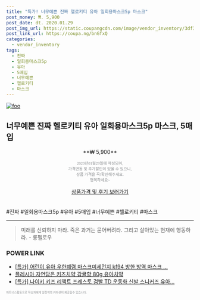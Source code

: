 ```yaml
--- 
title: "특가! 너무예쁜 진짜 헬로키티 유아 일회용마스크5p 마스크" 
post_money: ₩. 5,900 
post_date: dt. 2020.01.29 
post_img_url: https://static.coupangcdn.com/image/vendor_inventory/3df3/944244262a1dfb932aeaaefd0fd9d12d64b5e158100b1b1c3fe9f7bc1c10.jpg 
post_link_url: https://coupa.ng/bnGfxQ 
categories: 
  - vendor_inventory 
tags: 
  - 진짜 
  - 일회용마스크5p 
  - 유아 
  - 5매입 
  - 너무예쁜 
  - 헬로키티 
  - 마스크 
--- 
```

[![foo](https://static.coupangcdn.com/image/vendor_inventory/3df3/944244262a1dfb932aeaaefd0fd9d12d64b5e158100b1b1c3fe9f7bc1c10.jpg)](https://coupa.ng/bnGfxQ) 

## 너무예쁜 진짜 헬로키티 유아 일회용마스크5p 마스크, 5매입 
<p style="text-align: center;">**₩ 5,900**</p> 
<p style="text-align: center;"><span style="color: #898c8f; font-family: Georgia,Times,serif; font-size: 0.75em;">2020년01월29일에 작성되어, <br>가격변동 및 추가할인이 있을 수 있으니,<br> 상품 가격을 꼭!확인해주세요.<br>행복하세요~</span> 
</p>	 
<div markdown="0" style="text-align: center;"><a href="https://coupa.ng/bnGfxQ" class="btn btn--success">상품가격 및 후기 보러가기</a></div> 
<br><br> 
  #진짜 #일회용마스크5p #유아 #5매입 #너무예쁜 #헬로키티 #마스크 
<hr> 

> 미래를 신뢰하지 마라. 죽은 과거는 묻어버려라. 그리고 살아있는 현재에 행동하라. - 롱펠로우 


### POWER LINK

* <a href="https://blog.naver.com/sakai111/221789189554" target="_blank">[특가] 어린이 유아 우한폐렴 마스크미세먼지 kf94 방한 방역 마스크 ...</a>
* <a href="https://blog.naver.com/santokki14/221787058745" target="_blank">플레시아 자연담은 키즈치약 감귤향 80g 유아치약</a>
* <a href="https://blog.naver.com/an0733/221788847267" target="_blank">[특가] 나이키 키즈 리액트 프레스토 검빨 TD 운동화 신발 스니커즈 유아...</a>

<span style="color: #898c8f; font-family: Georgia,Times,serif; font-size: 0.55em;">파트너스활동으로 작성자에게 일정액의 커미션이 제공될수 있습니다.</span> 
